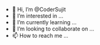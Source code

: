 - 👋 Hi, I’m @CoderSujit
- 👀 I’m interested in ...
- 🌱 I’m currently learning ...
- 💞️ I’m looking to collaborate on ...
- 📫 How to reach me ...

<!---
CoderSujit/CoderSujit is a ✨ special ✨ repository because its `README.md` (this file) appears on your GitHub profile.
You can click the Preview link to take a look at your changes.
--->
